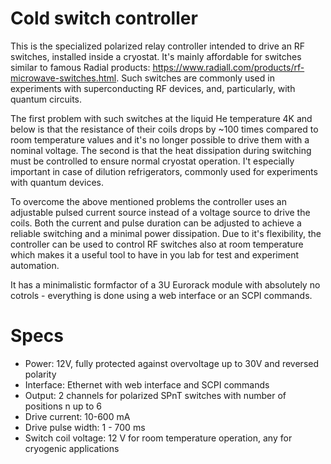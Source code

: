 # Cold switch controller
This is the specialized polarized relay controller intended to drive an RF switches, installed inside a cryostat. It's mainly
affordable for switches similar to famous Radial products: https://www.radiall.com/products/rf-microwave-switches.html. Such switches are commonly used in experiments with superconducting RF devices, and, particularly, with quantum circuits. 

The first problem with such switches at the liquid He temperature 4K and below is that the resistance of their coils drops by ~100 times compared to room temperature values and it's no longer possible to drive them with a nominal voltage. The second is that the heat dissipation during switching must be controlled to ensure normal cryostat operation. I't especially important in case of dilution refrigerators, commonly used for experiments with quantum devices. 

To overcome the above mentioned problems the controller uses an adjustable pulsed current source instead of a voltage source to drive the coils. Both the current and pulse duration can be adjusted to achieve a reliable switching and a minimal power dissipation. Due to it's flexibility, the controller can be used to control RF switches also at room temperature which makes it a useful tool to have in you lab for test and experiment automation.

It has a minimalistic formfactor of a 3U Eurorack module with absolutely no cotrols - everything is done using a web interface or an SCPI commands.
# Specs

 - Power: 12V, fully protected against overvoltage up to 30V and reversed polarity
 - Interface: Ethernet with web interface and SCPI commands
 - Output: 2 channels for polarized SPnT switches with number of positions n up to 6
 - Drive current: 10-600 mA
 - Drive pulse width: 1 - 700 ms
 - Switch coil voltage: 12 V for room temperature operation, any for cryogenic applications
